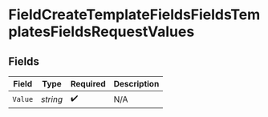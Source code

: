 # FieldCreateTemplateFieldsFieldsTemplatesFieldsRequestValues


## Fields

| Field              | Type               | Required           | Description        |
| ------------------ | ------------------ | ------------------ | ------------------ |
| `Value`            | *string*           | :heavy_check_mark: | N/A                |
